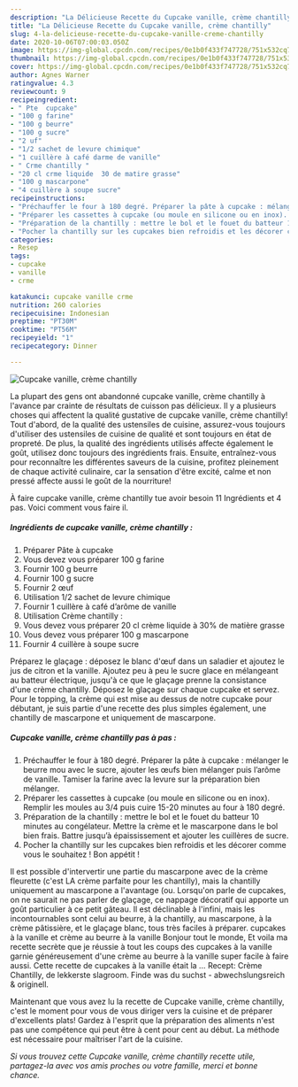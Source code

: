 ```yaml
---
description: "La Délicieuse Recette du Cupcake vanille, crème chantilly"
title: "La Délicieuse Recette du Cupcake vanille, crème chantilly"
slug: 4-la-delicieuse-recette-du-cupcake-vanille-creme-chantilly
date: 2020-10-06T07:00:03.050Z
image: https://img-global.cpcdn.com/recipes/0e1b0f433f747728/751x532cq70/cupcake-vanille-creme-chantilly-photo-principale-de-la-recette.jpg
thumbnail: https://img-global.cpcdn.com/recipes/0e1b0f433f747728/751x532cq70/cupcake-vanille-creme-chantilly-photo-principale-de-la-recette.jpg
cover: https://img-global.cpcdn.com/recipes/0e1b0f433f747728/751x532cq70/cupcake-vanille-creme-chantilly-photo-principale-de-la-recette.jpg
author: Agnes Warner
ratingvalue: 4.3
reviewcount: 9
recipeingredient:
- " Pte  cupcake"
- "100 g farine"
- "100 g beurre"
- "100 g sucre"
- "2 uf"
- "1/2 sachet de levure chimique"
- "1 cuillère à café darme de vanille"
- " Crme chantilly "
- "20 cl crme liquide  30 de matire grasse"
- "100 g mascarpone"
- "4 cuillère à soupe sucre"
recipeinstructions:
- "Préchauffer le four à 180 degré. Préparer la pâte à cupcake : mélanger le beurre mou avec le sucre, ajouter les œufs bien mélanger puis l’arôme de vanille. Tamiser la farine avec la levure sur la préparation bien mélanger."
- "Préparer les cassettes à cupcake (ou moule en silicone ou en inox). Remplir les moules au 3/4 puis cuire 15-20 minutes au four à 180 degré."
- "Préparation de la chantilly : mettre le bol et le fouet du batteur 10 minutes au congélateur. Mettre la crème et le mascarpone dans le bol bien frais. Battre jusqu’à épaississement et ajouter les cuillères de sucre."
- "Pocher la chantilly sur les cupcakes bien refroidis et les décorer comme vous le souhaitez ! Bon appétit !"
categories:
- Resep
tags:
- cupcake
- vanille
- crme

katakunci: cupcake vanille crme 
nutrition: 260 calories
recipecuisine: Indonesian
preptime: "PT30M"
cooktime: "PT56M"
recipeyield: "1"
recipecategory: Dinner

---
```



![Cupcake vanille, crème chantilly](https://img-global.cpcdn.com/recipes/0e1b0f433f747728/751x532cq70/cupcake-vanille-creme-chantilly-photo-principale-de-la-recette.jpg)

La plupart des gens ont abandonné cupcake vanille, crème chantilly à l'avance par crainte de résultats de cuisson pas délicieux. Il y a plusieurs choses qui affectent la qualité gustative de cupcake vanille, crème chantilly! Tout d'abord, de la qualité des ustensiles de cuisine, assurez-vous toujours d'utiliser des ustensiles de cuisine de qualité et sont toujours en état de propreté. De plus, la qualité des ingrédients utilisés affecte également le goût, utilisez donc toujours des ingrédients frais. Ensuite, entraînez-vous pour reconnaître les différentes saveurs de la cuisine, profitez pleinement de chaque activité culinaire, car la sensation d'être excité, calme et non pressé affecte aussi le goût de la nourriture!

<!--inarticleads1-->

À faire cupcake vanille, crème chantilly tue avoir besoin 11 Ingrédients et 4 pas. Voici comment vous faire il.

##### Ingrédients de cupcake vanille, crème chantilly :

1. Préparer  Pâte à cupcake
1. Vous devez vous préparer 100 g farine
1. Fournir 100 g beurre
1. Fournir 100 g sucre
1. Fournir 2 œuf
1. Utilisation 1/2 sachet de levure chimique
1. Fournir 1 cuillère à café d’arôme de vanille
1. Utilisation  Crème chantilly :
1. Vous devez vous préparer 20 cl crème liquide à 30% de matière grasse
1. Vous devez vous préparer 100 g mascarpone
1. Fournir 4 cuillère à soupe sucre


Préparez le glaçage : déposez le blanc d&#39;œuf dans un saladier et ajoutez le jus de citron et la vanille. Ajoutez peu à peu le sucre glace en mélangeant au batteur électrique, jusqu&#39;à ce que le glaçage prenne la consistance d&#39;une crème chantilly. Déposez le glaçage sur chaque cupcake et servez. Pour le topping, la crème qui est mise au dessus de notre cupcake pour débutant, je suis partie d&#39;une recette des plus simples également, une chantilly de mascarpone et uniquement de mascarpone. 

<!--inarticleads2-->

##### Cupcake vanille, crème chantilly pas à pas :

1. Préchauffer le four à 180 degré. Préparer la pâte à cupcake : mélanger le beurre mou avec le sucre, ajouter les œufs bien mélanger puis l’arôme de vanille. Tamiser la farine avec la levure sur la préparation bien mélanger.
1. Préparer les cassettes à cupcake (ou moule en silicone ou en inox). Remplir les moules au 3/4 puis cuire 15-20 minutes au four à 180 degré.
1. Préparation de la chantilly : mettre le bol et le fouet du batteur 10 minutes au congélateur. Mettre la crème et le mascarpone dans le bol bien frais. Battre jusqu’à épaississement et ajouter les cuillères de sucre.
1. Pocher la chantilly sur les cupcakes bien refroidis et les décorer comme vous le souhaitez ! Bon appétit !


Il est possible d&#39;intervertir une partie du mascarpone avec de la crème fleurette (c&#39;est LA crème parfaite pour les chantilly), mais la chantilly uniquement au mascarpone a l&#39;avantage (ou. Lorsqu&#39;on parle de cupcakes, on ne saurait ne pas parler de glaçage, ce nappage décoratif qui apporte un goût particulier à ce petit gâteau. Il est déclinable à l&#39;infini, mais les incontournables sont celui au beurre, à la chantilly, au mascarpone, à la crème pâtissière, et le glaçage blanc, tous très faciles à préparer. cupcakes à la vanille et crème au beurre à la vanille Bonjour tout le monde, Et voila ma recette secrète que je réussie à tout les coups des cupcakes à la vanille garnie généreusement d&#39;une crème au beurre à la vanille super facile à faire aussi. Cette recette de cupcakes à la vanille était la … Recept: Crème Chantilly, de lekkerste slagroom. Finde was du suchst - abwechslungsreich &amp; originell. 

<!--inarticleads1-->

<p>
Maintenant que vous avez lu la recette de Cupcake vanille, crème chantilly, c'est le moment pour vous de vous diriger vers la cuisine et de préparer d'excellents plats! Gardez à l'esprit que la préparation des aliments n'est pas une compétence qui peut être à cent pour cent au début. La méthode est nécessaire pour maîtriser l'art de la cuisine.
</p>

<p>
<i>Si vous trouvez cette Cupcake vanille, crème chantilly recette utile, partagez-la avec vos amis proches ou votre famille, merci et bonne chance.</i>
</p>
